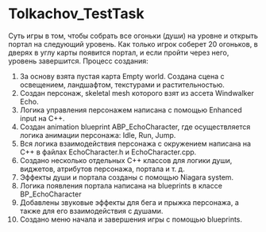 # Tolkachov_TestTask

Суть игры в том, чтобы собрать все огоньки (души) на уровне и открыть портал на следующий уровень. Как только игрок соберет 20 огоньков, в дверях в углу карты появится портал, и если пройти через него, уровень завершится. Процесс создания:

1. За основу взята пустая карта Empty world. Создана сцена с освещением, ландшафтом, текстурами и растительностью.
2. Создан персонаж, skeletal mesh которого взят из ассета Windwalker Echo.
3. Логика управления персонажем написана с помощью Enhanced input на C++.
4. Создан animation blueprint ABP_EchoCharacter, где осуществляется логика анимации персонажа: Idle, Run, Jump.
5. Вся логика взаимодействия персонажа с окружением написана на C++ в файлах EchoCharacter.h и EchoCharacter.cpp.
6. Создано несколько отдельных C++ классов для логики души, виджетов, атрибутов персонажа, портала и т. д.
7. Эффекты души и портала созданы с помощью Niagara system.
8. Логика появления портала написана на blueprints в классе BP_EchoCharacter
9. Добавлены звуковые эффекты для бега и прыжка персонажа, а также для его взаимодействия с душами.
10. Создано меню начала и завершения игры с помощью blueprints.
